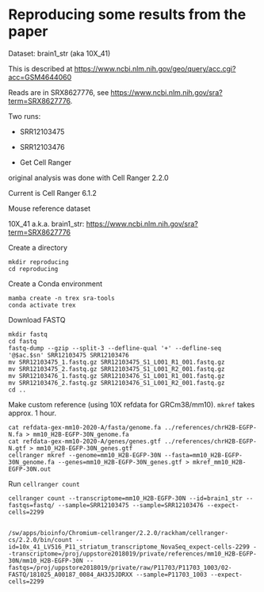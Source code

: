 # Reproducing some results from the paper

Dataset: brain1_str (aka 10X_41)

This is described at <https://www.ncbi.nlm.nih.gov/geo/query/acc.cgi?acc=GSM4644060>

Reads are in SRX8627776, see <https://www.ncbi.nlm.nih.gov/sra?term=SRX8627776>.

Two runs:
- SRR12103475
- SRR12103476

- Get Cell Ranger

original analysis was done with Cell Ranger 2.2.0

Current is Cell Ranger 6.1.2

Mouse reference dataset

10X_41 a.k.a. brain1_str: <https://www.ncbi.nlm.nih.gov/sra?term=SRX8627776>

Create a directory

    mkdir reproducing
    cd reproducing

Create a Conda environment

    mamba create -n trex sra-tools
    conda activate trex

Download FASTQ

    mkdir fastq
    cd fastq
    fastq-dump --gzip --split-3 --defline-qual '+' --defline-seq '@$ac.$sn' SRR12103475 SRR12103476
    mv SRR12103475_1.fastq.gz SRR12103475_S1_L001_R1_001.fastq.gz
    mv SRR12103475_2.fastq.gz SRR12103475_S1_L001_R2_001.fastq.gz
    mv SRR12103476_1.fastq.gz SRR12103476_S1_L001_R1_001.fastq.gz
    mv SRR12103476_2.fastq.gz SRR12103476_S1_L001_R2_001.fastq.gz
    cd ..

Make custom reference (using 10X refdata for GRCm38/mm10). `mkref` takes approx. 1 hour.

    cat refdata-gex-mm10-2020-A/fasta/genome.fa ../references/chrH2B-EGFP-N.fa > mm10_H2B-EGFP-30N_genome.fa
    cat refdata-gex-mm10-2020-A/genes/genes.gtf ../references/chrH2B-EGFP-N.gtf > mm10_H2B-EGFP-30N_genes.gtf
    cellranger mkref --genome=mm10_H2B-EGFP-30N --fasta=mm10_H2B-EGFP-30N_genome.fa --genes=mm10_H2B-EGFP-30N_genes.gtf > mkref_mm10_H2B-EGFP-30N.out

Run `cellranger count`

    cellranger count --transcriptome=mm10_H2B-EGFP-30N --id=brain1_str --fastqs=fastq/ --sample=SRR12103475 --sample=SRR12103476 --expect-cells=2299


    /sw/apps/bioinfo/Chromium-cellranger/2.2.0/rackham/cellranger-cs/2.2.0/bin/count --id=10x_41_LV516_P11_striatum_transcriptome_NovaSeq_expect-cells-2299 --transcriptome=/proj/uppstore2018019/private/references/mm10_H2B-EGFP-30N/mm10_H2B-EGFP-30N --fastqs=/proj/uppstore2018019/private/raw/P11703/P11703_1003/02-FASTQ/181025_A00187_0084_AH3J5JDRXX --sample=P11703_1003 --expect-cells=2299
